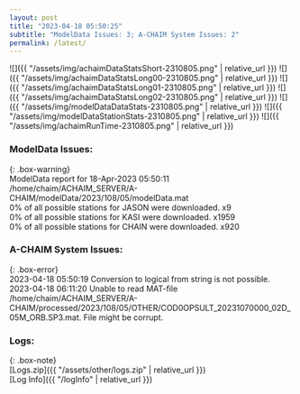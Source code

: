 ```yaml
---
layout: post
title: "2023-04-18 05:50:25"
subtitle: "ModelData Issues: 3; A-CHAIM System Issues: 2"
permalink: /latest/
---
```


![]({{ "/assets/img/achaimDataStatsShort-2310805.png" | relative_url }})
![]({{ "/assets/img/achaimDataStatsLong00-2310805.png" | relative_url }})
![]({{ "/assets/img/achaimDataStatsLong01-2310805.png" | relative_url }})
![]({{ "/assets/img/achaimDataStatsLong02-2310805.png" | relative_url }})
![]({{ "/assets/img/modelDataDataStats-2310805.png" | relative_url }})
![]({{ "/assets/img/modelDataStationStats-2310805.png" | relative_url }})
![]({{ "/assets/img/achaimRunTime-2310805.png" | relative_url }})


### ModelData Issues:  
  
{: .box-warning}  
 ModelData report for 18-Apr-2023 05:50:11   
 /home/chaim/ACHAIM_SERVER/A-CHAIM/modelData/2023/108/05/modelData.mat   
 0% of all possible stations for JASON were downloaded. x9   
 0% of all possible stations for KASI were downloaded. x1959   
 0% of all possible stations for CHAIN were downloaded. x920   
  
### A-CHAIM System Issues:  
  
{: .box-error}  
2023-04-18 05:50:19 Conversion to logical from string is not possible.  
2023-04-18 06:11:20 Unable to read MAT-file /home/chaim/ACHAIM_SERVER/A-CHAIM/processed/2023/108/05/OTHER/COD0OPSULT_20231070000_02D_05M_ORB.SP3.mat. File might be corrupt.  

### Logs:  
  
{: .box-note}  
[Logs.zip]({{ "/assets/other/logs.zip" | relative_url }})  
[Log Info]({{ "/logInfo" | relative_url }})  
